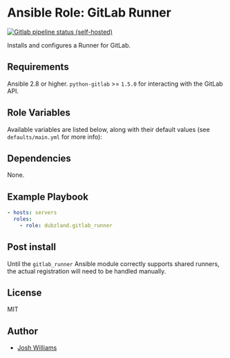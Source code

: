 # Ansible Role: GitLab Runner
[![Gitlab pipeline status (self-hosted)](https://git.dubzland.net/dubzland/ansible-role-gitlab-runner/badges/master/pipeline.svg)](https://git.dubzland.net/dubzland/ansible-role-gitlab-runner)

Installs and configures a Runner for GitLab.

## Requirements

Ansible 2.8 or higher.
`python-gitlab` >= `1.5.0` for interacting with the GitLab API.

## Role Variables

Available variables are listed below, along with their default values (see
    `defaults/main.yml` for more info):


## Dependencies

None.

## Example Playbook

```yaml
- hosts: servers
  roles:
    - role: dubzland.gitlab_runner
```

## Post install

Until the `gitlab_runner` Ansible module correctly supports shared runners, the
actual registration will need to be handled manually.

## License

MIT

## Author

* [Josh Williams](https://codingprime.com)
